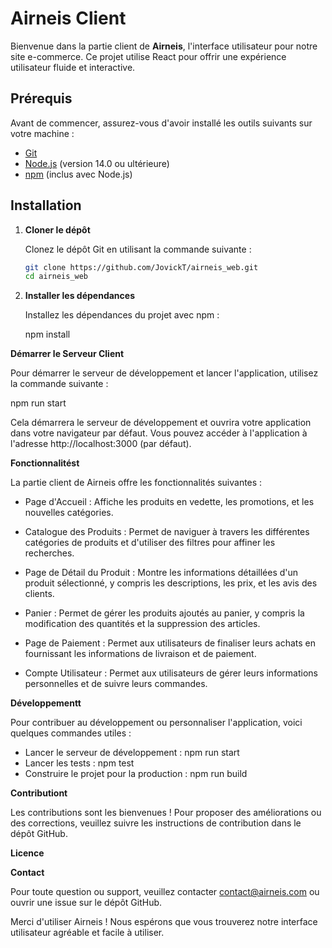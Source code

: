 # Airneis Client

Bienvenue dans la partie client de **Airneis**, l'interface utilisateur pour notre site e-commerce. Ce projet utilise React pour offrir une expérience utilisateur fluide et interactive.

## Prérequis

Avant de commencer, assurez-vous d'avoir installé les outils suivants sur votre machine :

- [Git](https://git-scm.com/)
- [Node.js](https://nodejs.org/) (version 14.0 ou ultérieure)
- [npm](https://www.npmjs.com/) (inclus avec Node.js)

## Installation

1. **Cloner le dépôt**

   Clonez le dépôt Git en utilisant la commande suivante :

   ```bash
   git clone https://github.com/JovickT/airneis_web.git
   cd airneis_web

2. **Installer les dépendances**

     Installez les dépendances du projet avec npm :

     npm install


**Démarrer le Serveur Client**

  Pour démarrer le serveur de développement et lancer l'application, utilisez la commande suivante :

  npm run start

  Cela démarrera le serveur de développement et ouvrira votre application dans votre navigateur par défaut. Vous pouvez accéder à l'application à l'adresse http://localhost:3000 (par défaut).

**Fonctionnalitést**

  La partie client de Airneis offre les fonctionnalités suivantes :

  - Page d'Accueil : Affiche les produits en vedette, les promotions, et les nouvelles catégories.
  
  - Catalogue des Produits : Permet de naviguer à travers les différentes catégories de produits et d'utiliser des filtres pour affiner les recherches.
  
  - Page de Détail du Produit : Montre les informations détaillées d'un produit sélectionné, y compris les descriptions, les prix, et les avis des clients.
  
  - Panier : Permet de gérer les produits ajoutés au panier, y compris la modification des quantités et la suppression des articles.
  
  - Page de Paiement : Permet aux utilisateurs de finaliser leurs achats en fournissant les informations de livraison et de paiement.
  
  - Compte Utilisateur : Permet aux utilisateurs de gérer leurs informations personnelles et de suivre leurs commandes.

**Développementt**

  Pour contribuer au développement ou personnaliser l'application, voici quelques commandes utiles :

  - Lancer le serveur de développement : npm run start
  - Lancer les tests : npm test
  - Construire le projet pour la production : npm run build

**Contributiont**

  Les contributions sont les bienvenues ! Pour proposer des améliorations ou des corrections, veuillez suivre les instructions de contribution dans le dépôt GitHub.

**Licence**

**Contact**

  Pour toute question ou support, veuillez contacter contact@airneis.com ou ouvrir une issue sur le dépôt GitHub.


Merci d'utiliser Airneis ! Nous espérons que vous trouverez notre interface utilisateur agréable et facile à utiliser.

